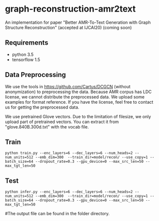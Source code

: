 # graph-reconstruction-amr2text
An implementation for paper "Better AMR-To-Text Generation with Graph Structure Reconstruction" (accepted at IJCAI20)
(coming soon)

## Requirements
* python 3.5
* tensorflow 1.5

## Data Preprocessing
We use the tools in https://github.com/Cartus/DCGCN (without anonymization) to preprocessing the data. Because AMR corpus has LDC license, we cannot distribute the preprocessed data. We upload some examples for format reference. If you have the license, feel free to contact us for getting the preprocessed data.

We use pretrained Glove vectors. Due to the limitation of filesize, we only upload part of pretrained vectors. You can extract it from "glove.840B.300d.txt" with the vocab file.

## Train
```
python train.py --enc_layers=6 --dec_layers=6 --num_heads=2 --num_units=512 --emb_dim=300  --train_dir=model/recon/ --use_copy=1 --batch_size=64 --dropout_rate=0.3 --gpu_device=0 --max_src_len=50 --max_tgt_len=50
```

## Test
```
python infer.py --enc_layers=6 --dec_layers=6 --num_heads=2 --num_units=512 --emb_dim=300  --train_dir=model/recon/ --use_copy=1 --batch_size=64 --dropout_rate=0.3 --gpu_device=0 --max_src_len=50 --max_tgt_len=50
```
#The output file can be found in the  folder directory.
